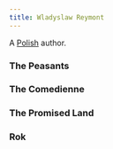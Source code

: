 ```yaml
---
title: Wladyslaw Reymont
---
```


A [Polish](../index.html) author.

### The Peasants

### The Comedienne

### The Promised Land

### Rok
